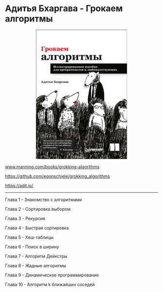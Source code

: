 # Адитья Бхаргава - Грокаем алгоритмы
<p align="center">
  <img width="300" src="https://github.com/rsaitov/Books/blob/master/%D0%90%D0%B4%D0%B8%D1%82%D1%8C%D1%8F%20%D0%91%D1%85%D0%B0%D1%80%D0%B3%D0%B0%D0%B2%D0%B0%20-%20%D0%93%D1%80%D0%BE%D0%BA%D0%B0%D0%B5%D0%BC%20%D0%B0%D0%BB%D0%B3%D0%BE%D1%80%D0%B8%D1%82%D0%BC%D1%8B/title.jpeg" />
</p>

www.manning.com/books/grokking-algorithms

https://github.com/egonschiele/grokking_algorithms

https://adit.io/

---

Глава 1 - Знакомство с алгоритмами

Глава 2 - Сортировка выбором

Глава 3 - Рекурсия

Глава 4 - Быстрая сортировка

Глава 5 - Хеш-таблицы

Глава 6 - Поиск в ширину

Глава 7 - Алгоритм Дейкстры

Глава 8 - Жадные алгоритмы

Глава 9 - Динамическое программирование

Глава 10 - Алгоритм k ближайших соседей